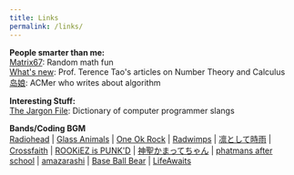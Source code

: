 ```yaml
---
title: Links
permalink: /links/
---
```


**People smarter than me:**    
 [Matrix67](http://www.matrix67.com/blog/): Random math fun   
 [What's new](https://terrytao.wordpress.com/): Prof. Terence Tao's articles on Number Theory and Calculus    
 [岛娘](http://www.shuizilong.com/house/): ACMer who writes about algorithm  
           
            
 **Interesting Stuff:**    
 [The Jargon File](http://www.catb.org/jargon/html/): Dictionary of computer programmer slangs   
            
           
 **Bands/Coding BGM**    
 [Radiohead](http://www.wasteheadquarters.com/) | 
 [Glass Animals](http://www.glassanimals.eu/) | 
 [One Ok Rock](http://www.oneokrock.com/) | 
 [Radwimps](http://radwimps.jp/) | 
 [凛として時雨](http://www.sigure.jp/) | 
 [Crossfaith](http://www.crossfaith.jp/) | 
 [ROOKiEZ is PUNK'D](http://www.rookiez-official.com/) | 
 [神聖かまってちゃん](http://wmg.jp/artist/kamattechan/) | 
 [phatmans after school](https://phatmansafterschool.com/) | 
 [amazarashi](http://www.amazarashi.com/) | 
 [Base Ball Bear](http://www.baseballbear.com/) | 
 [LifeAwaits](https://lifeawaitsband.bandcamp.com/releases)



  
